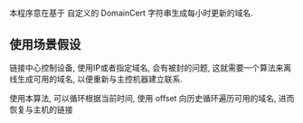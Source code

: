 #

本程序意在基于 自定义的 DomainCert 字符串生成每小时更新的域名.

## 使用场景假设

链接中心控制设备, 使用IP或者指定域名, 会有被封的问题,
这就需要一个算法来离线生成可用的域名, 以便重新与主控机器建立联系.

使用本算法, 可以循环根据当前时间, 使用 offset 向历史循环遍历可用的域名,
进而恢复与主机的链接

